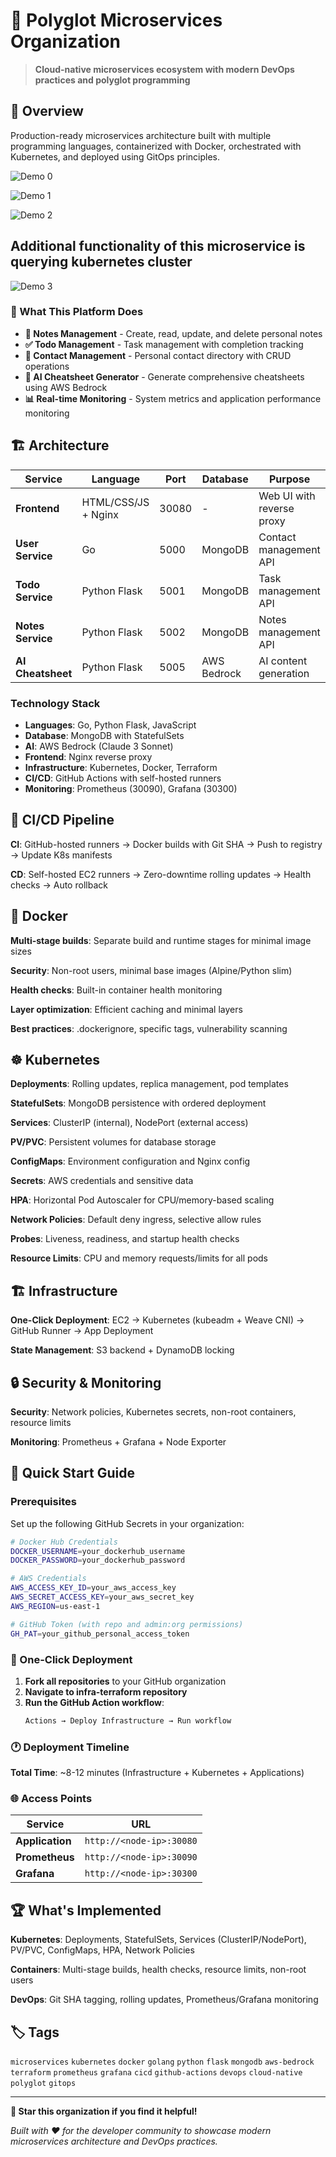 # 🚀 Polyglot Microservices Organization

> **Cloud-native microservices ecosystem with modern DevOps practices and polyglot programming**

## 🌟 Overview

Production-ready microservices architecture built with multiple programming languages, containerized with Docker, orchestrated with Kubernetes, and deployed using GitOps principles.

![Demo 0](0.png)

![Demo 1](1.png)

![Demo 2](2.png)

## Additional functionality of this microservice is querying kubernetes cluster

![Demo 3](3.png)

### 🎯 What This Platform Does

- **📝 Notes Management** - Create, read, update, and delete personal notes
- **✅ Todo Management** - Task management with completion tracking
- **👥 Contact Management** - Personal contact directory with CRUD operations
- **🧠 AI Cheatsheet Generator** - Generate comprehensive cheatsheets using AWS Bedrock
- **📊 Real-time Monitoring** - System metrics and application performance monitoring

## 🏗️ Architecture

| Service | Language | Port | Database | Purpose |
|---------|----------|------|----------|---------|
| **Frontend** | HTML/CSS/JS + Nginx | 30080 | - | Web UI with reverse proxy |
| **User Service** | Go | 5000 | MongoDB | Contact management API |
| **Todo Service** | Python Flask | 5001 | MongoDB | Task management API |
| **Notes Service** | Python Flask | 5002 | MongoDB | Notes management API |
| **AI Cheatsheet** | Python Flask | 5005 | AWS Bedrock | AI content generation |

### Technology Stack
- **Languages**: Go, Python Flask, JavaScript
- **Database**: MongoDB with StatefulSets
- **AI**: AWS Bedrock (Claude 3 Sonnet)
- **Frontend**: Nginx reverse proxy
- **Infrastructure**: Kubernetes, Docker, Terraform
- **CI/CD**: GitHub Actions with self-hosted runners
- **Monitoring**: Prometheus (30090), Grafana (30300)

## 🚀 CI/CD Pipeline

**CI**: GitHub-hosted runners → Docker builds with Git SHA → Push to registry → Update K8s manifests

**CD**: Self-hosted EC2 runners → Zero-downtime rolling updates → Health checks → Auto rollback

## 🐳 Docker

**Multi-stage builds**: Separate build and runtime stages for minimal image sizes

**Security**: Non-root users, minimal base images (Alpine/Python slim)

**Health checks**: Built-in container health monitoring

**Layer optimization**: Efficient caching and minimal layers

**Best practices**: .dockerignore, specific tags, vulnerability scanning

## ☸️ Kubernetes

**Deployments**: Rolling updates, replica management, pod templates

**StatefulSets**: MongoDB persistence with ordered deployment

**Services**: ClusterIP (internal), NodePort (external access)

**PV/PVC**: Persistent volumes for database storage

**ConfigMaps**: Environment configuration and Nginx config

**Secrets**: AWS credentials and sensitive data

**HPA**: Horizontal Pod Autoscaler for CPU/memory-based scaling

**Network Policies**: Default deny ingress, selective allow rules

**Probes**: Liveness, readiness, and startup health checks

**Resource Limits**: CPU and memory requests/limits for all pods

## 🏗️ Infrastructure

**One-Click Deployment**: EC2 → Kubernetes (kubeadm + Weave CNI) → GitHub Runner → App Deployment

**State Management**: S3 backend + DynamoDB locking

## 🔒 Security & Monitoring

**Security**: Network policies, Kubernetes secrets, non-root containers, resource limits

**Monitoring**: Prometheus + Grafana + Node Exporter

## 🚀 Quick Start Guide

### Prerequisites
Set up the following GitHub Secrets in your organization:

```bash
# Docker Hub Credentials
DOCKER_USERNAME=your_dockerhub_username
DOCKER_PASSWORD=your_dockerhub_password

# AWS Credentials
AWS_ACCESS_KEY_ID=your_aws_access_key
AWS_SECRET_ACCESS_KEY=your_aws_secret_key
AWS_REGION=us-east-1

# GitHub Token (with repo and admin:org permissions)
GH_PAT=your_github_personal_access_token
```

### 🎯 One-Click Deployment

1. **Fork all repositories** to your GitHub organization
2. **Navigate to infra-terraform repository**
3. **Run the GitHub Action workflow**:
   ```bash
   Actions → Deploy Infrastructure → Run workflow
   ```

### 🕐 Deployment Timeline
**Total Time**: ~8-12 minutes (Infrastructure + Kubernetes + Applications)

### 🌐 Access Points

| Service | URL | 
|---------|----- |
| **Application** | `http://<node-ip>:30080` |
| **Prometheus** | `http://<node-ip>:30090` |
| **Grafana** | `http://<node-ip>:30300` |

## 🏆 What's Implemented

**Kubernetes**: Deployments, StatefulSets, Services (ClusterIP/NodePort), PV/PVC, ConfigMaps, HPA, Network Policies

**Containers**: Multi-stage builds, health checks, resource limits, non-root users

**DevOps**: Git SHA tagging, rolling updates, Prometheus/Grafana monitoring
## 🏷️ Tags
`microservices` `kubernetes` `docker` `golang` `python` `flask` `mongodb` `aws-bedrock` `terraform` `prometheus` `grafana` `cicd` `github-actions` `devops` `cloud-native` `polyglot` `gitops`

---

**🌟 Star this organization if you find it helpful!**

*Built with ❤️ for the developer community to showcase modern microservices architecture and DevOps practices.*